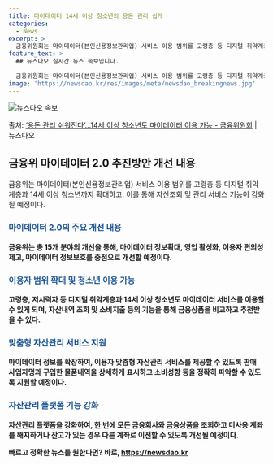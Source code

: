 ```yaml
---
title: 마이데이터 14세 이상 청소년의 용돈 관리 쉽게
categories:
  - News
excerpt: >
  금융위원회는 마이데이터(본인신용정보관리업) 서비스 이용 범위를 고령층 등 디지털 취약계층과 14세 이상 청소…
feature_text: >
  ## 뉴스다오 실시간 뉴스 속보입니다.

  금융위원회는 마이데이터(본인신용정보관리업) 서비스 이용 범위를 고령층 등 디지털 취약계층과 14세 이상 청소…
image: 'https://newsdao.kr/res/images/meta/newsdao_breakingnews.jpg'
---
```


![뉴스다오 속보](https://newsdao.kr/res/images/meta/newsdao_breakingnews.jpg)

<p>출처: <a href="https://newsdao.kr/3516" rel="dofollow">‘용돈 관리 쉬워진다’…14세 이상 청소년도 마이데이터 이용 가능 - 금융위원회</a> | 뉴스다오</p>

<h2 data-ke-size="size26">금융위 마이데이터 2.0 추진방안 개선 내용</h2>
<p data-ke-size="size16">금융위는 마이데이터(본인신용정보관리업) 서비스 이용 범위를 고령층 등 디지털 취약계층과 14세 이상 청소년까지 확대하고, 이를 통해 자산조회 및 관리 서비스 기능이 강화될 예정이다.</p>

<h3><b><span style="color: #1a5490;">마이데이터 2.0의 주요 개선 내용</span><b></h3>
<p data-ke-size="size16">금융위는 총 15개 분야의 개선을 통해, 마이데이터 정보확대, 영업 활성화, 이용자 편의성 제고, 마이데이터 정보보호를 중점으로 개선할 예정이다.</p>

<h3><b><span style="color: #1a5490;">이용자 범위 확대 및 청소년 이용 가능</span><b></h3>
<p data-ke-size="size16">고령층, 저시력자 등 디지털 취약계층과 14세 이상 청소년도 마이데이터 서비스를 이용할 수 있게 되며, 자산내역 조회 및 소비지출 등의 기능을 통해 금융상품을 비교하고 추천받을 수 있다.</p>

<h3><b><span style="color: #1a5490;">맞춤형 자산관리 서비스 지원</span><b></h3>
<p data-ke-size="size16">마이데이터 정보를 확장하여, 이용자 맞춤형 자산관리 서비스를 제공할 수 있도록 판매 사업자명과 구입한 물품내역을 상세하게 표시하고 소비성향 등을 정확히 파악할 수 있도록 지원할 예정이다.</p>

<h3><b><span style="color: #1a5490;">자산관리 플랫폼 기능 강화</span><b></h3>
<p data-ke-size="size16">자산관리 플랫폼을 강화하여, 한 번에 모든 금융회사와 금융상품을 조회하고 미사용 계좌를 해지하거나 잔고가 있는 경우 다른 계좌로 이전할 수 있도록 개선될 예정이다.</p> 

빠르고 정확한 뉴스를 원한다면? 바로, <a href="https://newsdao.kr" rel="dofollow">https://newsdao.kr</a>


